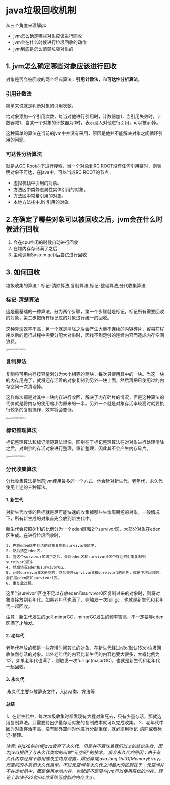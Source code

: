 # java垃圾回收机制

从三个角度来理解gc

- jvm怎么确定哪些对象应该进行回收
- jvm会在什么时候进行垃圾回收的动作
- jvm到底是怎么清楚垃圾对象的



## 1. jvm怎么确定哪些对象应该进行回收

对象是否会被回收的两个经典算法：**引用计数法**，和**可达性分析算法**。

### 引用计数法

简单来说就是判断对象的引用次数。

给对象添加一个引用次数，每当对他进行引用时，计数器加1，当引用失效时，计数器减1，当某一个对象的计数器为0时，表示没人对他进行引用，可以被gc掉。

这种简单的算法在当前的jvm中并没有采用，原因是他并不能解决对象之间循环引用的问题。

### 可达性分析算法

就是从GC Root向下进行搜索，当一个对象到RC ROOT没有任何引用链时，则表明对象不可达，在java中，可以当成RC ROOT的节点：

- 虚拟机栈中引用的对象。
- 方法区中类静态属性实体引用的对象。
- 方法区中常量引用的对象。
- 本地方法栈中JNI引用的对象。

## 2.在确定了哪些对象可以被回收之后，jvm会在什么时候进行回收

1. 会在cpu空闲的时候自动进行回收
2. 在堆内存存储满了之后
3. 主动调用System.gc()后尝试进行回收

## 3. 如何回收

垃圾收集的算法：标记-清除算法,复制算法,标记-整理算法,分代收集算法.

### 标记-清楚算法

​		这是最基础的一种算法，分为两个步骤，第一个步骤就是标记，标记所有需要回收的对象，第二步把所有标记过的对象进行统一的回收。

​		这种算法效率不高，另一个就是清除之后会产生大量不连续的内容碎片，容易在程序以后的运行过程中需要分配大对象时，因找不到足够的连续内容而造成内存空间浪费。

<img src="/Users/nate/Library/Application Support/typora-user-images/image-20191117171305500.png" alt="image-20191117171305500" style="zoom:33%;" />

### 复制算法

​		复制将可用内存按容量划分为大小相等的两块，每次只使用其中的一块。当这一块的内存用完了，就将还存活着的对象复制到另外一块上面，然后再把已使用过的内存空间一次清理掉。

​		这样每次都是对其中一块内存进行收回，解决了内存碎片的情况，但是这种算法的代价就是将内存的使用缩小为原来的一半。另外一个就是对象存活率较高时就要执行较多的复制操作，效率将会变低。

<img src="/Users/nate/Library/Application Support/typora-user-images/image-20191117171657064.png" alt="image-20191117171657064" style="zoom:33%;" />

### 标记整理算法

标记整理算法和标记清楚算法很像，区别在于标记整理算法在对对象进行处理清除之后，对剩余的存活对象进行整理，重新整理，因此其不会产生内存碎片。

<img src="/Users/nate/Library/Application Support/typora-user-images/image-20191117171859552.png" alt="image-20191117171859552" style="zoom:33%;" />

### 分代收集算法

分代收集算法是当前jvm使用最多的一个方式。他会针对新生代，老年代，永久代使用上述的三种算法。

#### 1. 新生代

​		对新生代收集的目标就是尽可能快速的收集掉那些生命周期短的对象，一般情况下，所有新生成的对象首先会放到新生代中。

​		新生代会按照8:1:1的比例分为一个eden区和2个survivor区，大部分对象在eden区生成。在进行垃圾回收时，

	1. 先将eden区中存活的对象复制到survivor0区中，
 	2. 然后清空eden区，
 	3. 当这个survivor区满了之后，会将eden区和survivor0区中存活的对象复制到survivor1区中
 	4. 然后情况eden和survivor0区，
 	5. 此时survivor0区是空的，然后交换survivor0和survivor1的角色，就是下次回收时，会扫描eden区和survivor1区。
 	6. 重复此过程。

这里当survivor1区也不足以存放eden和survivor0区复制过来的对象时，则将对象直接放到老年代。如果老年代也满了，则触发一次full gc，也就是新生代和老年代一起回收。

注意：新生代发生的gc叫minorGC，minorGC发生的频率较高，不一定要等eden区满了才触发。

#### 2. 老年代

​		老年代存放的都是一些存活时间较长的对象，在新生代经过n次(默认15次)垃圾回收依然存活的对象。此外老年代的内容比新生代的内容也要大很多，大概比例为1:2。如果老年代也满了，则触发一次full gc(majorGC)，也就是新生代和老年代一起回收。

#### 3. 永久代

​		永久代主要存放静态文件，入java类、方法等

#### 总结

1、在新生代中，每次垃圾收集时都发现有大批对象死去，只有少量存活，那就选用复制算法。只需要付出少量存活对象的复制成本就可以完成收集。
2、老年代中因为对象存活率高、没有额外空间对他进行分配担保，就必须用标记-清除或者标记-整理。





*注意:*
*在jdk8的时候java废弃了永久代，但是并不意味着我们以上的结论失效，因为java提供了与永久代类似的叫做“元空间”的技术。*
*废弃永久代的原因：由于永久代内存经常不够用或发生内存泄露，爆出异常java.lang.OutOfMemoryErroy。元空间的本质和永久代类似。不过元空间与永久代之间最大的区别在于：元空间并不在虚拟机中，而是使用本地内存。也就是不局限与jvm可以使用系统的内存。理论上取决于32位/64位系统可虚拟的内存大小。*